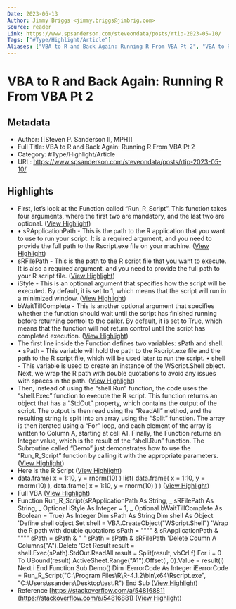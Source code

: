 ```yaml
---
Date: 2023-06-13
Author: Jimmy Briggs <jimmy.briggs@jimbrig.com>
Source: reader
Link: https://www.spsanderson.com/steveondata/posts/rtip-2023-05-10/
Tags: ["#Type/Highlight/Article"]
Aliases: ["VBA to R and Back Again: Running R From VBA Pt 2", "VBA to R and Back Again: Running R From VBA Pt 2"]
---
```

# VBA to R and Back Again: Running R From VBA Pt 2

## Metadata
- Author: [[Steven P. Sanderson II, MPH]]
- Full Title: VBA to R and Back Again: Running R From VBA Pt 2
- Category: #Type/Highlight/Article
- URL: https://www.spsanderson.com/steveondata/posts/rtip-2023-05-10/

## Highlights
- First, let’s look at the Function called “Run_R_Script”. This function takes four arguments, where the first two are mandatory, and the last two are optional. ([View Highlight](https://read.readwise.io/read/01h06qmsmrz79wzg9878rp4vj4))
- • sRApplicationPath - This is the path to the R application that you want to use to run your script. It is a required argument, and you need to provide the full path to the Rscript.exe file on your machine. ([View Highlight](https://read.readwise.io/read/01h06qmvtme4jz9kk8atp52gtk))
- sRFilePath - This is the path to the R script file that you want to execute. It is also a required argument, and you need to provide the full path to your R script file. ([View Highlight](https://read.readwise.io/read/01h06qmxg7wxt5nxp5c7y18zpj))
- iStyle - This is an optional argument that specifies how the script will be executed. By default, it is set to 1, which means that the script will run in a minimized window. ([View Highlight](https://read.readwise.io/read/01h06qmzsb1qfmws1b1tmm5y00))
- bWaitTillComplete - This is another optional argument that specifies whether the function should wait until the script has finished running before returning control to the caller. By default, it is set to True, which means that the function will not return control until the script has completed execution. ([View Highlight](https://read.readwise.io/read/01h06qn1azcddt48namgtmjpj1))
- The first line inside the Function defines two variables: sPath and shell.
  • sPath - This variable will hold the path to the Rscript.exe file and the path to the R script file, which will be used later to run the script.
  • shell - This variable is used to create an instance of the WScript.Shell object.
  Next, we wrap the R path with double quotations to avoid any issues with spaces in the path. ([View Highlight](https://read.readwise.io/read/01h06qn5wcsac7fv7e4vpz7d13))
- Then, instead of using the “shell.Run” function, the code uses the “shell.Exec” function to execute the R script. This function returns an object that has a “StdOut” property, which contains the output of the script.
  The output is then read using the “ReadAll” method, and the resulting string is split into an array using the “Split” function. The array is then iterated using a “For” loop, and each element of the array is written to Column A, starting at cell A1.
  Finally, the Function returns an Integer value, which is the result of the “shell.Run” function.
  The Subroutine called “Demo” just demonstrates how to use the “Run_R_Script” function by calling it with the appropriate parameters. ([View Highlight](https://read.readwise.io/read/01h06qnbm2v9jfc5cedp9pwt8f))
- Here is the R Script ([View Highlight](https://read.readwise.io/read/01h06qnfg0wy45rkhq6dcppvvr))
- data.frame( [](https://www.spsanderson.com/steveondata/posts/rtip-2023-05-10/#cb1-2)x = 1:10, [](https://www.spsanderson.com/steveondata/posts/rtip-2023-05-10/#cb1-3)y = rnorm(10) [](https://www.spsanderson.com/steveondata/posts/rtip-2023-05-10/#cb1-4)) [](https://www.spsanderson.com/steveondata/posts/rtip-2023-05-10/#cb1-5)[](https://www.spsanderson.com/steveondata/posts/rtip-2023-05-10/#cb1-6)list( [](https://www.spsanderson.com/steveondata/posts/rtip-2023-05-10/#cb1-7)data.frame( [](https://www.spsanderson.com/steveondata/posts/rtip-2023-05-10/#cb1-8)x = 1:10, [](https://www.spsanderson.com/steveondata/posts/rtip-2023-05-10/#cb1-9)y = rnorm(10) [](https://www.spsanderson.com/steveondata/posts/rtip-2023-05-10/#cb1-10)), [](https://www.spsanderson.com/steveondata/posts/rtip-2023-05-10/#cb1-11)data.frame( [](https://www.spsanderson.com/steveondata/posts/rtip-2023-05-10/#cb1-12)x = 1:10, [](https://www.spsanderson.com/steveondata/posts/rtip-2023-05-10/#cb1-13)y = rnorm(10) [](https://www.spsanderson.com/steveondata/posts/rtip-2023-05-10/#cb1-14)) [](https://www.spsanderson.com/steveondata/posts/rtip-2023-05-10/#cb1-15)) ([View Highlight](https://read.readwise.io/read/01h06qnj14j3q77dw2z0z6k11q))
- Full VBA ([View Highlight](https://read.readwise.io/read/01h06qnphxsyne5d95n3c6vd7e))
- Function Run_R_Script(sRApplicationPath As String, _ [](https://www.spsanderson.com/steveondata/posts/rtip-2023-05-10/#cb2-2)sRFilePath As String, _ [](https://www.spsanderson.com/steveondata/posts/rtip-2023-05-10/#cb2-3)Optional iStyle As Integer = 1, _ [](https://www.spsanderson.com/steveondata/posts/rtip-2023-05-10/#cb2-4)Optional bWaitTillComplete As Boolean = True) As Integer [](https://www.spsanderson.com/steveondata/posts/rtip-2023-05-10/#cb2-5)[](https://www.spsanderson.com/steveondata/posts/rtip-2023-05-10/#cb2-6)Dim sPath As String [](https://www.spsanderson.com/steveondata/posts/rtip-2023-05-10/#cb2-7)Dim shell As Object [](https://www.spsanderson.com/steveondata/posts/rtip-2023-05-10/#cb2-8)[](https://www.spsanderson.com/steveondata/posts/rtip-2023-05-10/#cb2-9)'Define shell object [](https://www.spsanderson.com/steveondata/posts/rtip-2023-05-10/#cb2-10)Set shell = VBA.CreateObject("WScript.Shell") [](https://www.spsanderson.com/steveondata/posts/rtip-2023-05-10/#cb2-11)[](https://www.spsanderson.com/steveondata/posts/rtip-2023-05-10/#cb2-12)'Wrap the R path with double quotations [](https://www.spsanderson.com/steveondata/posts/rtip-2023-05-10/#cb2-13)sPath = """" & sRApplicationPath & """" [](https://www.spsanderson.com/steveondata/posts/rtip-2023-05-10/#cb2-14)sPath = sPath & " " [](https://www.spsanderson.com/steveondata/posts/rtip-2023-05-10/#cb2-15)sPath = sPath & sRFilePath [](https://www.spsanderson.com/steveondata/posts/rtip-2023-05-10/#cb2-16)[](https://www.spsanderson.com/steveondata/posts/rtip-2023-05-10/#cb2-17)'Delete Coumn A [](https://www.spsanderson.com/steveondata/posts/rtip-2023-05-10/#cb2-18)Columns("A").Delete [](https://www.spsanderson.com/steveondata/posts/rtip-2023-05-10/#cb2-19)[](https://www.spsanderson.com/steveondata/posts/rtip-2023-05-10/#cb2-20)'Get Result [](https://www.spsanderson.com/steveondata/posts/rtip-2023-05-10/#cb2-21)result = shell.Exec(sPath).StdOut.ReadAll [](https://www.spsanderson.com/steveondata/posts/rtip-2023-05-10/#cb2-22)result = Split(result, vbCrLf) [](https://www.spsanderson.com/steveondata/posts/rtip-2023-05-10/#cb2-23)For i = 0 To UBound(result) [](https://www.spsanderson.com/steveondata/posts/rtip-2023-05-10/#cb2-24)ActiveSheet.Range("A1").Offset(i, 0).Value = result(i) [](https://www.spsanderson.com/steveondata/posts/rtip-2023-05-10/#cb2-25)Next i [](https://www.spsanderson.com/steveondata/posts/rtip-2023-05-10/#cb2-26)[](https://www.spsanderson.com/steveondata/posts/rtip-2023-05-10/#cb2-27)End Function [](https://www.spsanderson.com/steveondata/posts/rtip-2023-05-10/#cb2-28)[](https://www.spsanderson.com/steveondata/posts/rtip-2023-05-10/#cb2-29)Sub Demo() [](https://www.spsanderson.com/steveondata/posts/rtip-2023-05-10/#cb2-30)Dim iEerrorCode As Integer [](https://www.spsanderson.com/steveondata/posts/rtip-2023-05-10/#cb2-31)iEerrorCode = Run_R_Script("C:\Program Files\R\R-4.1.2\bin\x64\Rscript.exe", "C:\Users\ssanders\Desktop\test.R") [](https://www.spsanderson.com/steveondata/posts/rtip-2023-05-10/#cb2-32)End Sub ([View Highlight](https://read.readwise.io/read/01h06qnvm5bah3phmsm4hj7m8c))
- Reference
  [https://stackoverflow.com/a/54816881](https://stackoverflow.com/a/54816881) ([View Highlight](https://read.readwise.io/read/01h06qnza9svbfjw17nwnknxqx))
